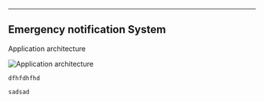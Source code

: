 -----------------------------
Emergency notification System
-----------------------------

Application architecture

![Application architecture](https://github.com/smelovd/notification-api/assets/102801923/7247cc66-2724-4ef8-93a9-b58b0c0c67cc)


`
dfhfdhfhd
`

`sadsad`
